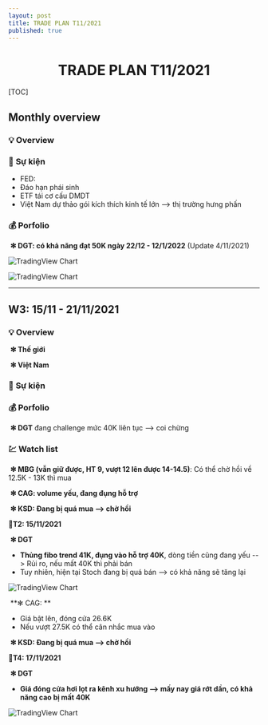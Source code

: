 ```yaml
---
layout: post
title: TRADE PLAN T11/2021
published: true
---
```

<center><h1>
    TRADE PLAN T11/2021
    </h1> </center>

[TOC]

## Monthly overview

### 💡 **Overview**

### 📆 **Sự kiện**

- FED:
- Đáo hạn phái sinh
- ETF tái cơ cấu DMDT
- Việt Nam dự thảo gói kích thích kinh tế lớn --> thị trường hưng phấn

### **💰 Porfolio**

​	**✻ DGT: có khả năng đạt 50K ngày 22/12 - 12/1/2022** (Update 4/11/2021)

![TradingView Chart](https://s3.tradingview.com/snapshots/v/vYaZh8MX.png)

![TradingView Chart](https://s3.tradingview.com/snapshots/g/G4emJHlI.png)

---

## W3: 15/11 - 21/11/2021

### 💡 **Overview**

​	**✻ Thế giới**

​	**✻ Việt Nam**

### 📆 **Sự kiện**

### **💰 Porfolio**

​	**✻ DGT** đang challenge mức 40K liên tục --> coi chừng

### **💹 Watch list**

​	**✻ MBG (vẫn giữ được, HT 9, vượt 12 lên được 14-14.5)**: Có thể chờ hồi về 12.5K - 13K thì mua

​	**✻ CAG: volume yếu, đang đụng hỗ trợ**

​	**✻ KSD: Đang bị quá mua --> chờ hồi**

**📝T2: 15/11/2021**

​	**✻ DGT**

- **Thủng fibo trend 41K, đụng vào hỗ trợ 40K**, dòng tiền cũng đang yếu --> Rủi ro, nếu mất 40K thì phải bán
- Tuy nhiên, hiện tại Stoch đang bị quá bán --> có khả năng sẽ tăng lại

![TradingView Chart](_resources/SmhG6N5N.png)

​	**✻ CAG: **

- Giá bật lên, đóng cửa 26.6K
- Nếu vượt 27.5K có thể cân nhắc mua vào

​	**✻ KSD: Đang bị quá mua --> chờ hồi**

**📝T4: 17/11/2021**

​	**✻ DGT**

- **Giá đóng cửa hơi lọt ra kênh xu hướng --> mấy nay giá rớt dần, có khả năng cao bị mất 40K**

![TradingView Chart](_resources/BVukZCNJ.png)
